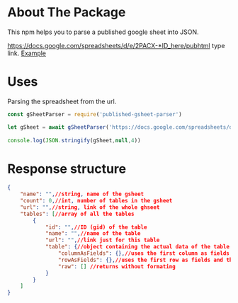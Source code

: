 # About The Package

This npm helps you to parse a published google sheet into JSON.

https://docs.google.com/spreadsheets/d/e/2PACX-*ID_here/pubhtml type link. [Example](https://docs.google.com/spreadsheets/d/e/2PACX-1vQ6XcJtelDwNsMGtkixCLizhLtHk46kkIimLmVZQb358Ex2kZf2EfOC-Fjp3EJgAFI3Z4aGQ37OBLcq/pubhtml)

# Uses

Parsing the spreadsheet from the url.

```js
const gSheetParser = require('published-gsheet-parser')

let gSheet = await gSheetParser('https://docs.google.com/spreadsheets/d/e/2PACX-1vQ6XcJtelDwNsMGtkixCLizhLtHk46kkIimLmVZQb358Ex2kZf2EfOC-Fjp3EJgAFI3Z4aGQ37OBLcq/pubhtml')
    
console.log(JSON.stringify(gSheet,null,4))
```

# Response structure

```json
{
    "name": "",//string, name of the gsheet
    "count": 0,//int, number of tables in the gsheet
    "url": "",//string, link of the whole ghseet
    "tables": [//array of all the tables
        {
            "id": "",//ID (gid) of the table
            "name": "",//name of the table
            "url": "",//link just for this table
            "table": {//object containing the actual data of the table
                "columnAsFields": {},//uses the first column as fields and the remaining as values 
                "rowAsFields": {},//uses the first row as fields and the remaining as values
                "raw": [] //returns without formating
            }
        }
    ]
}
```